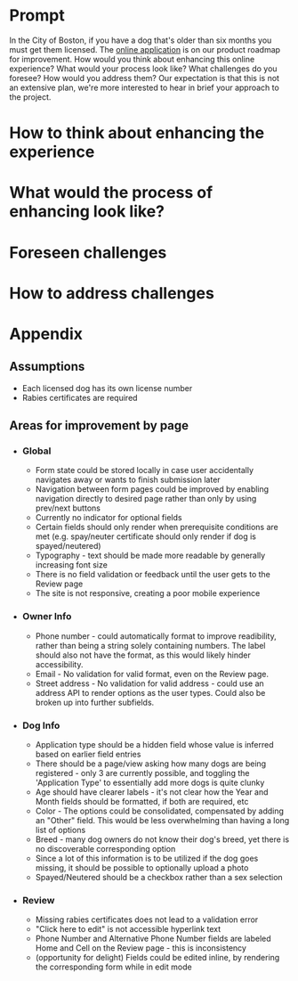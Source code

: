 # Prompt
In the City of Boston, if you have a dog that's older than six months you must get them licensed. The [online application](https://www.boston.gov/departments/animal-care-and-control/how-license-your-dog/) is on our product roadmap for improvement. How would you think about enhancing this online experience? What would your process look like? What challenges do you foresee? How would you address them? Our expectation is that this is not an extensive plan, we're more interested to hear in brief your approach to the project.




# How to think about enhancing the experience

# What would the process of enhancing look like?

# Foreseen challenges

# How to address challenges

# Appendix
## Assumptions
* Each licensed dog has its own license number
* Rabies certificates are required

## Areas for improvement by page
* ### Global
  * Form state could be stored locally in case user accidentally navigates away or wants to finish submission later
  * Navigation between form pages could be improved by enabling navigation directly to desired page rather than only by using prev/next buttons
  * Currently no indicator for optional fields
  * Certain fields should only render when prerequisite conditions are met (e.g. spay/neuter certificate should only render if dog is spayed/neutered)
  * Typography - text should be made more readable by generally increasing font size
  * There is no field validation or feedback until the user gets to the Review page
  * The site is not responsive, creating a poor mobile experience

* ### Owner Info
  * Phone number - could automatically format to improve readibility, rather than being a string solely containing numbers. The label should also not have the format, as this would likely hinder accessibility.
  * Email - No validation for valid format, even on the Review page.
  * Street address - No validation for valid address - could use an address API to render options as the user types. Could also be broken up into further subfields.

* ### Dog Info
  * Application type should be a hidden field whose value is inferred based on earlier field entries
  * There should be a page/view asking how many dogs are being registered - only 3 are currently possible, and toggling the 'Application Type' to essentially add more dogs is quite clunky
  * Age should have clearer labels - it's not clear how the Year and Month fields should be formatted, if both are required, etc
  * Color - The options could be consolidated, compensated by adding an "Other" field. This would be less overwhelming than having a long list of options
  * Breed - many dog owners do not know their dog's breed, yet there is no discoverable corresponding option
  * Since a lot of this information is to be utilized if the dog goes missing, it should be possible to optionally upload a photo
  * Spayed/Neutered should be a checkbox rather than a sex selection

* ### Review
  * Missing rabies certificates does not lead to a validation error
  * "Click here to edit" is not accessible hyperlink text
  * Phone Number and Alternative Phone Number fields are labeled Home and Cell on the Review page - this is inconsistency
  * (opportunity for delight) Fields could be edited inline, by rendering the corresponding form while in edit mode